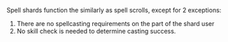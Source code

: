 Spell shards function the similarly as spell scrolls, except for 2 exceptions:
1. There are no spellcasting requirements on the part of the shard user
2. No skill check is needed to determine casting success.